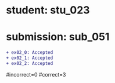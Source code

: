 # student: stu_023
# submission: sub_051

```diff
+ ex02_0: Accepted
+ ex02_1: Accepted
+ ex02_2: Accepted
```
#incorrect=0
#correct=3
